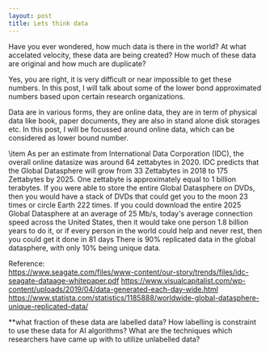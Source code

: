 ```yaml
---
layout: post
title: Lets think data
---
```

Have you ever wondered, how much data is there in the world? At what accelated velocity, these data are being created? How much of these data are original and how much are duplicate?

Yes, you are right, it is very difficult or near impossible to get these numbers. In this post, I will talk about some of the lower bond approximated numbers based upon certain research organizations. 

Data are in various forms, they are online data, they are in term of physical data like book, paper documents, they are also in stand alone disk storages etc. In this post, I will be focussed around online data, which can be considered as lower bound number.

<begin itemize>
\item As per an estimate from International Data Corporation (IDC), the overall online datasize was around 64 zettabytes in 2020. IDC predicts that the Global Datasphere will grow from 33 Zettabytes in 2018 to 175 Zettabytes by 2025.
One zettabyte is approximately equal to 1 billion terabytes. 
If you were able to store the entire Global Datasphere on DVDs, then you would have a stack of DVDs that could get you to the moon 23 times or circle Earth 222 times.
If you could download the entire 2025 Global Datasphere at an average of 25 Mb/s, today's average connection speed across the United States, then it would take one person 1.8 billion years to do it, or if every person in the world could help and never rest, then you could get it done in 81 days
There is 90% replicated data in the global datasphere, with only 10% being unique data. 
<end itemize>
  
Reference: <br>
https://www.seagate.com/files/www-content/our-story/trends/files/idc-seagate-dataage-whitepaper.pdf
https://www.visualcapitalist.com/wp-content/uploads/2019/04/data-generated-each-day-wide.html
https://www.statista.com/statistics/1185888/worldwide-global-datasphere-unique-replicated-data/

**what fraction of these data are labelled data? How labelling is constraint to use these data for AI algorithms? What are the techniques which researchers have came up with to utilize unlabelled data? 
